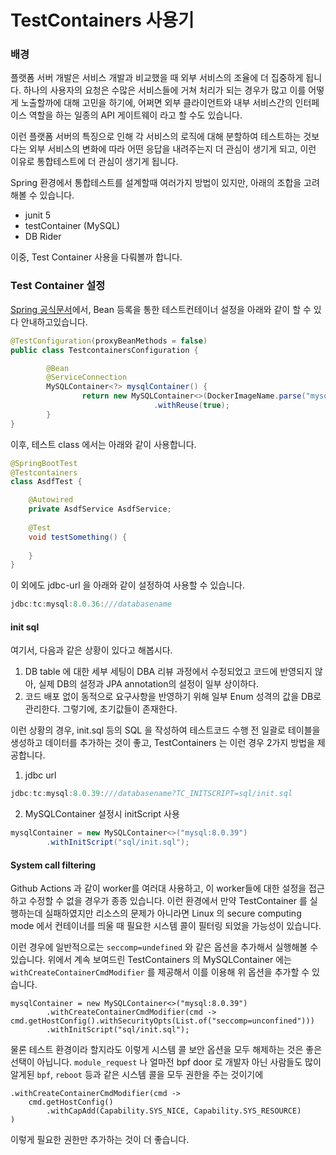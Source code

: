# TestContainers 사용기

### 배경

플랫폼 서버 개발은 서비스 개발과 비교했을 때 외부 서비스의 조율에 더 집중하게 됩니다. 하나의 사용자의 요청은 수많은 서비스들에 거쳐 처리가 되는 경우가 많고 이를 어떻게 노출할까에 대해 고민을 하기에, 어쩌면 외부 클라이언트와 내부 서비스간의 인터페이스 역할을 하는 일종의 API 게이트웨이 라고 할 수도 있습니다.

이런 플랫폼 서버의 특징으로 인해 각 서비스의 로직에 대해 분할하여 테스트하는 것보다는 외부 서비스의 변화에 따라 어떤 응답을 내려주는지 더 관심이 생기게 되고, 이런 이유로 통합테스트에 더 관심이 생기게 됩니다.

Spring 환경에서 통합테스트를 설계할때 여러가지 방법이 있지만, 아래의 조합을 고려해볼 수 있습니다.

* junit 5
* testContainer (MySQL)
* DB Rider



이중, Test Container 사용을 다뤄볼까 합니다.



### Test Container 설정

[Spring 공식문서](https://docs.spring.io/spring-boot/reference/testing/testcontainers.html)에서, Bean 등록을 통한 테스트컨테이너 설정을 아래와 같이 할 수 있다 안내하고있습니다.

```java
@TestConfiguration(proxyBeanMethods = false)
public class TestcontainersConfiguration {

        @Bean
        @ServiceConnection
        MySQLContainer<?> mysqlContainer() {
                return new MySQLContainer<>(DockerImageName.parse("mysql:8.0.39"))
                                .withReuse(true);
        }
}

```

이후, 테스트 class 에서는 아래와 같이 사용합니다.

```java
@SpringBootTest
@Testcontainers
class AsdfTest {

    @Autowired
    private AsdfService AsdfService;
    
    @Test
    void testSomething() {
                                
    }
}
```

이 외에도 jdbc-url 을 아래와 같이 설정하여 사용할 수 있습니다.

```java
jdbc:tc:mysql:8.0.36:///databasename
```



#### init sql

여기서, 다음과 같은 상황이 있다고 해봅시다.

1. DB table 에 대한 세부 세팅이 DBA 리뷰 과정에서 수정되었고 코드에 반영되지 않아, 실제 DB의 설정과 JPA annotation의 설정이 일부 상이하다.
2. 코드 배포 없이 동적으로 요구사항을 반영하기 위해 일부 Enum 성격의 값을 DB로 관리한다. 그렇기에, 초기값들이 존재한다.

이런 상황의 경우, init.sql 등의 SQL 을 작성하여 테스트코드 수행 전 일괄로 테이블을 생성하고 데이터를 추가하는 것이 좋고, TestContainers 는 이런 경우 2가지 방법을 제공합니다.



1. jdbc url

```java
jdbc:tc:mysql:8.0.39:///databasename?TC_INITSCRIPT=sql/init.sql
```

2. MySQLContainer 설정시 initScript 사용

```java
mysqlContainer = new MySQLContainer<>("mysql:8.0.39")
        .withInitScript("sql/init.sql");
```



#### System call filtering

Github Actions 과 같이 worker를 여러대 사용하고, 이 worker들에 대한 설정을 접근하고 수정할 수 없을 경우가 종종 있습니다. 이런 환경에서 만약 TestContainer 를 실행하는데 실패하였지만 리소스의 문제가 아니라면 Linux 의 secure computing mode 에서 컨테이너를 띄울 때 필요한 시스템 콜이 필터링 되었을 가능성이 있습니다.

이런 경우에 일반적으로는 `seccomp=undefined` 와 같은 옵션을 추가해서 실행해볼 수 있습니다. 위에서 계속 보여드린 TestContainers 의 MySQLContainer 에는 `withCreateContainerCmdModifier` 를 제공해서 이를 이용해 위 옵션을 추가할 수 있습니다.

```
mysqlContainer = new MySQLContainer<>("mysql:8.0.39")
        .withCreateContainerCmdModifier(cmd -> cmd.getHostConfig().withSecurityOpts(List.of("seccomp=unconfined")))
        .withInitScript("sql/init.sql");
```

물론 테스트 환경이라 할지라도 이렇게 시스템 콜 보안 옵션을 모두 해제하는 것은 좋은 선택이 아닙니다. `module_request` 나 얼마전 bpf door 로 개발자 아닌 사람들도 많이 알게된 `bpf`, `reboot` 등과 같은 시스템 콜을 모두 권한을 주는 것이기에

```
.withCreateContainerCmdModifier(cmd -> 
    cmd.getHostConfig()
        .withCapAdd(Capability.SYS_NICE, Capability.SYS_RESOURCE)
)
```

이렇게 필요한 권한만 추가하는 것이 더 좋습니다. 